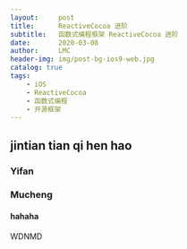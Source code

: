 ```yaml
---
layout:     post
title:      ReactiveCocoa 进阶
subtitle:   函数式编程框架 ReactiveCocoa 进阶
date:       2020-03-08
author:     LMC
header-img: img/post-bg-ios9-web.jpg
catalog: true
tags:
    - iOS
    - ReactiveCocoa
    - 函数式编程
    - 开源框架
---
```




## jintian tian qi hen hao

### Yifan

### Mucheng

#### hahaha

WDNMD